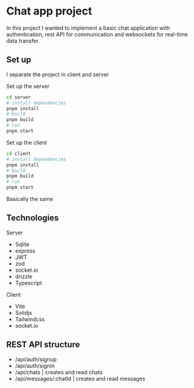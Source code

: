 # Chat app project
In this project I wanted to implement a basic chat application with authentication, rest API for communication and websockets for real-time data transfer.

## Set up
I separate the project in client and server

Set up the server
```bash
cd server
# install dependencies
pnpm install
# build
pnpm build
# run
pnpm start
```

Set up the client
```bash
cd client
# install dependencies
pnpm install
# build
pnpm build
# run
pnpm start
```
Basically the same

## Technologies
Server
 - Sqlite
 - express
 - JWT
 - zod
 - socket.io
 - drizzle
 - Typescript

Client
 - Vite
 - Solidjs
 - Tailwindcss
 - socket.io

## REST API structure
 - /api/auth/signup
 - /api/auth/signin
 - /api/chats | creates and read chats
 - /api/messages/:chatId | creates and read messages
